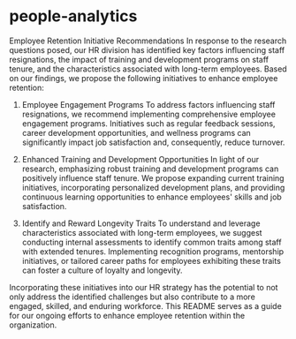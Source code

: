 # people-analytics
Employee Retention Initiative Recommendations
In response to the research questions posed, our HR division has identified key factors influencing staff resignations, the impact of training and development programs on staff tenure, and the characteristics associated with long-term employees. Based on our findings, we propose the following initiatives to enhance employee retention:

1. Employee Engagement Programs
To address factors influencing staff resignations, we recommend implementing comprehensive employee engagement programs. Initiatives such as regular feedback sessions, career development opportunities, and wellness programs can significantly impact job satisfaction and, consequently, reduce turnover.

2. Enhanced Training and Development Opportunities
In light of our research, emphasizing robust training and development programs can positively influence staff tenure. We propose expanding current training initiatives, incorporating personalized development plans, and providing continuous learning opportunities to enhance employees' skills and job satisfaction.

3. Identify and Reward Longevity Traits
To understand and leverage characteristics associated with long-term employees, we suggest conducting internal assessments to identify common traits among staff with extended tenures. Implementing recognition programs, mentorship initiatives, or tailored career paths for employees exhibiting these traits can foster a culture of loyalty and longevity.

Incorporating these initiatives into our HR strategy has the potential to not only address the identified challenges but also contribute to a more engaged, skilled, and enduring workforce. This README serves as a guide for our ongoing efforts to enhance employee retention within the organization.
